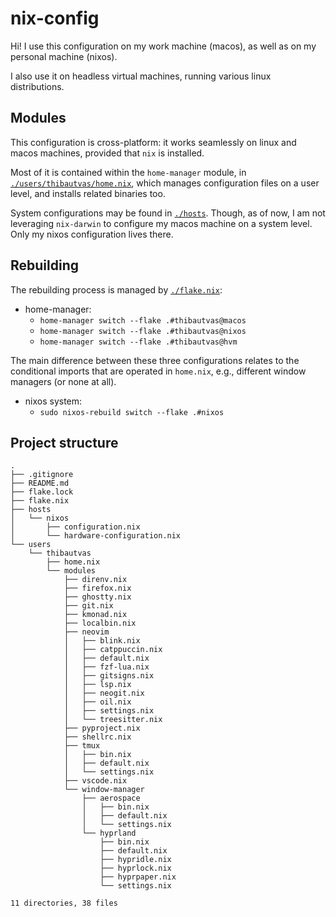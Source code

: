 # nix-config

Hi! I use this configuration on my work machine (macos), as well as on my personal machine (nixos).

I also use it on headless virtual machines, running various linux distributions.

## Modules

This configuration is cross-platform: it works seamlessly on linux and macos machines, provided that `nix` is installed.

Most of it is contained within the `home-manager` module, in [`./users/thibautvas/home.nix`](users/thibautvas/home.nix),
which manages configuration files on a user level, and installs related binaries too.

System configurations may be found in [`./hosts`](hosts).
Though, as of now, I am not leveraging `nix-darwin` to configure my macos machine on a system level.
Only my nixos configuration lives there.

## Rebuilding

The rebuilding process is managed by [`./flake.nix`](flake.nix):

- home-manager:
  - `home-manager switch --flake .#thibautvas@macos`
  - `home-manager switch --flake .#thibautvas@nixos`
  - `home-manager switch --flake .#thibautvas@hvm`

The main difference between these three configurations relates to the conditional imports that are operated in `home.nix`,
e.g., different window managers (or none at all).

- nixos system:
  - `sudo nixos-rebuild switch --flake .#nixos`

## Project structure

```text
.
├── .gitignore
├── README.md
├── flake.lock
├── flake.nix
├── hosts
│   └── nixos
│       ├── configuration.nix
│       └── hardware-configuration.nix
└── users
    └── thibautvas
        ├── home.nix
        └── modules
            ├── direnv.nix
            ├── firefox.nix
            ├── ghostty.nix
            ├── git.nix
            ├── kmonad.nix
            ├── localbin.nix
            ├── neovim
            │   ├── blink.nix
            │   ├── catppuccin.nix
            │   ├── default.nix
            │   ├── fzf-lua.nix
            │   ├── gitsigns.nix
            │   ├── lsp.nix
            │   ├── neogit.nix
            │   ├── oil.nix
            │   ├── settings.nix
            │   └── treesitter.nix
            ├── pyproject.nix
            ├── shellrc.nix
            ├── tmux
            │   ├── bin.nix
            │   ├── default.nix
            │   └── settings.nix
            ├── vscode.nix
            └── window-manager
                ├── aerospace
                │   ├── bin.nix
                │   ├── default.nix
                │   └── settings.nix
                └── hyprland
                    ├── bin.nix
                    ├── default.nix
                    ├── hypridle.nix
                    ├── hyprlock.nix
                    ├── hyprpaper.nix
                    └── settings.nix

11 directories, 38 files
```
